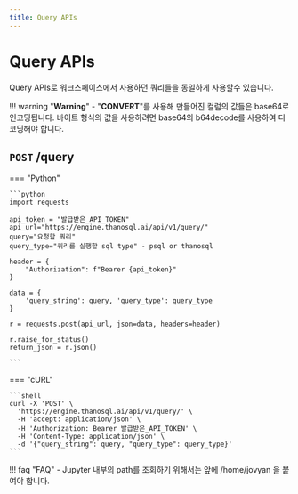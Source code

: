 ```yaml
---
title: Query APIs
---
```


# **Query APIs**

Query APIs로 워크스페이스에서 사용하던 쿼리들을 동일하게 사용할수 있습니다. 

!!! warning "__Warning__"
    - "__CONVERT__"를 사용해 만들어진 컬럼의 값들은 base64로 인코딩됩니다. 바이트 형식의 값을 사용하려면 base64의 b64decode를 사용하여 디코딩해야 합니다.

## __`POST` /query__

=== "Python"

    ```python
    import requests

    api_token = "발급받은_API_TOKEN"
    api_url="https://engine.thanosql.ai/api/v1/query/"
    query="요청할 쿼리"
    query_type="쿼리를 실행할 sql type" - psql or thanosql

    header = {
        "Authorization": f"Bearer {api_token}"
    }

    data = {
        'query_string': query, 'query_type': query_type
    }

    r = requests.post(api_url, json=data, headers=header)

    r.raise_for_status()
    return_json = r.json()
    
    ```

=== "cURL"

    ```shell 
    curl -X 'POST' \
      'https://engine.thanosql.ai/api/v1/query/' \
      -H 'accept: application/json' \
      -H 'Authorization: Bearer 발급받은_API_TOKEN' \
      -H 'Content-Type: application/json' \
      -d '{"query_string": query, "query_type": query_type}'
    ```

!!! faq "FAQ" 
    - Jupyter 내부의 path를 조회하기 위해서는 앞에 /home/jovyan 을 붙여야 합니다.
